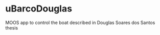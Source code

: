 uBarcoDouglas
=============

MOOS app to control the boat described in Douglas Soares dos Santos thesis
